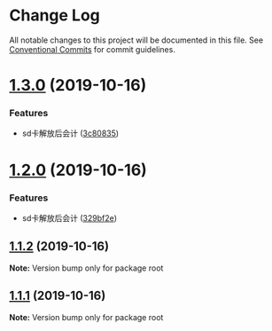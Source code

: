 # Change Log

All notable changes to this project will be documented in this file.
See [Conventional Commits](https://conventionalcommits.org) for commit guidelines.

# [1.3.0](https://github.com/wengpengfei/bee-cli/compare/v1.2.0...v1.3.0) (2019-10-16)


### Features

* sd卡解放后会计 ([3c80835](https://github.com/wengpengfei/bee-cli/commit/3c80835e39a31535b76745c1c9d839e966e6d4aa))





# [1.2.0](https://github.com/wengpengfei/bee-cli/compare/v1.1.2...v1.2.0) (2019-10-16)


### Features

* sd卡解放后会计 ([329bf2e](https://github.com/wengpengfei/bee-cli/commit/329bf2e1d6ed8bd00d0aba9e4c2cd7e295ecd476))





## [1.1.2](https://github.com/wengpengfei/bee-cli/compare/v1.1.1...v1.1.2) (2019-10-16)

**Note:** Version bump only for package root





## [1.1.1](https://github.com/wengpengfei/bee-cli/compare/v1.1.0...v1.1.1) (2019-10-16)

**Note:** Version bump only for package root
